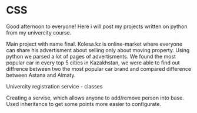 # CSS


  Good afternoon to everyone! Here i will post my projects written on python from my univercity course.
  
  Main project with name final. 
Kolesa.kz is online-market where everyone can share his advertisment about selling only about moving property. Using python we parsed a lot of pages of advertisments. We found the most popular car in every top 5 cities in Kazakhstan, we were able to find out diffrence between two the most popular car brand and compared difference between Astana and Almaty.  

Univercity registration service - classes

Creating a servise, which allows anyone to add/remove person into base. Used inheritance to get some points more easier to configurate.
